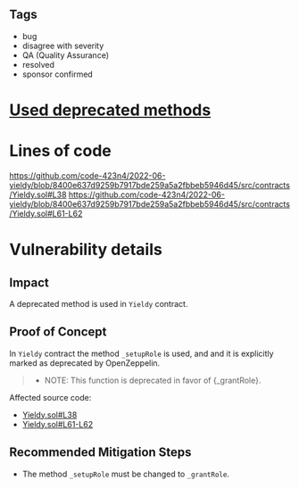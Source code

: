 ## Tags

- bug
- disagree with severity
- QA (Quality Assurance)
- resolved
- sponsor confirmed

# [Used deprecated methods](https://github.com/code-423n4/2022-06-yieldy-findings/issues/42) 

# Lines of code

https://github.com/code-423n4/2022-06-yieldy/blob/8400e637d9259b7917bde259a5a2fbbeb5946d45/src/contracts/Yieldy.sol#L38
https://github.com/code-423n4/2022-06-yieldy/blob/8400e637d9259b7917bde259a5a2fbbeb5946d45/src/contracts/Yieldy.sol#L61-L62


# Vulnerability details

## Impact
A deprecated method is used in `Yieldy` contract.

## Proof of Concept

In `Yieldy` contract the method `_setupRole` is used, and and it is explicitly marked as deprecated by OpenZeppelin.

> * NOTE: This function is deprecated in favor of {_grantRole}.

Affected source code:

- [Yieldy.sol#L38](https://github.com/code-423n4/2022-06-yieldy/blob/8400e637d9259b7917bde259a5a2fbbeb5946d45/src/contracts/Yieldy.sol#L38)
- [Yieldy.sol#L61-L62](https://github.com/code-423n4/2022-06-yieldy/blob/8400e637d9259b7917bde259a5a2fbbeb5946d45/src/contracts/Yieldy.sol#L61-L62)

## Recommended Mitigation Steps
- The method `_setupRole` must be changed to `_grantRole`.


